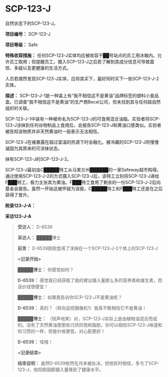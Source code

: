 # SCP-123-J
                        




自然状态下的SCP-123-J。



**项目编号：** SCP-123-J

**项目等级：** Safe

**特殊收容措施：** 任何SCP-123-J实体均应被收容于██号站点的员工用冰箱内。允许员工取用；但提醒员工，摄入SCP-123-J之后若了解到其成分信息可导致震惊、多疑以及更健康的生活方式。

人员若偶然发现SCP-123-J实体，应将其买下，最好同时买下一些SCP-123-J-2实体。

**描述：** SCP-123-J-1是一种盖上有“我不相信这不是黄油”品牌标签的塑料小食品盒。已调查“我不相信这不是黄油”的生产商Becel公司，但未找到其与任何超自然组织的关联。

SCP-123-J-1中装有一种被命名为SCP-123-J的可食用混合油脂。实验者将SCP-123-J涂抹到任何谷物制品上食用后，会报告SCP-123-J和黄油口感类似。实验者被告知该物质并非天然黄油时一般表示无法相信。

SCP-123-J在被暴露在超过室温的热源下时会融化。被冷藏的SCP-123-J将慢慢凝固为其原来的可涂抹状态。



抹有SCP-123-J的SCP-123-J-2。



SCP-123-J最初由C█████特工从马里兰州██████的一家Safeway超市购得。通过使用SCP-123-J-2的方式摄入SCP-123-J后，该特工立刻将SCP-123-J递给F███特工，极力主张其为黄油。F███特工食用了剩余的一份SCP-123-J-2后向基金会报告。虽然一开始这被怀疑为误报，C█████特工和F███特工还是在之后获得了晋升。

**附录123-J-A：** 

**采访123-J-A** 


> **受访人：** D-6539
> 
> **采访人：** █████博士
> 
> **前言：** D-6539刚刚食用了涂抹在一个SCP-123-J-2个体上的SCP-123-J
> 
> **<记录开始>** 
> 
> **█████博士：** 你感觉如何？
> 
> **D-6539：** 感觉我已经获取了我的建议摄入量那么多的营养素和维生素，而且价钱很便宜！
> 
> **█████博士：** 如果我告诉你SCP-123-J不是黄油呢？
> 
> **D-6539：** 真的？（转向监控摄像机1）我真不敢相信它不是黄油！
> 
> **█████博士：** （轻声地笑）对，SCP-123-J实际上是由植物油混合而成的。没有了天然黄油里那些讨厌的饱和脂肪，你可以相信SCP-123-J味道和你习惯的一样，但是价格更低，对心脏更好！
> 
> **D-6539：** 哇哦！
> 
> **<记录结束>** 
> 
> **结束说明：** 虽然D-6539依然在月末被处决，但他死时相信，多亏了SCP-123-J，他将胆固醇摄入量降到了健康水平。
> 



                    